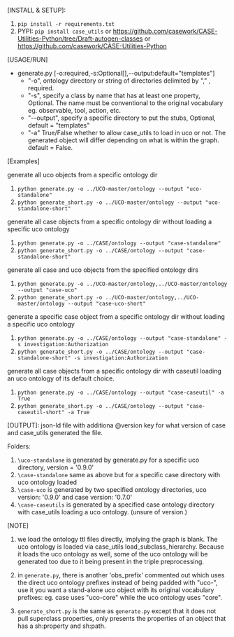 [INSTALL & SETUP]:
1. `pip install -r requirements.txt`
2. PYPI: `pip install case_utils` or https://github.com/casework/CASE-Utilities-Python/tree/Draft-autogen-classes or https://github.com/casework/CASE-Utilities-Python


[USAGE/RUN]
  - generate.py [-o:required,-s:Optional[],--output:default="templates"]
    - "-o", ontology directory or string of directories delimited by "," , required.
    - "-s", specify a class by name that has at least one property, Optional. The name must be conventional to the original vocabulary eg. observable, tool, action, etc.
    - "--output", specify a specific directory to put the stubs, Optional, default = "templates"
    - "-a" True/False whether to allow case_utils to load in uco or not. The generated object will differ depending on what is within the graph. default = False.


[Examples]


generate all uco objects from a specific ontology dir
1. `python generate.py -o ../UCO-master/ontology --output "uco-standalone"`
2. `python generate_short.py -o ../UCO-master/ontology --output "uco-standalone-short"`

generate all case objects from a specific ontology dir without loading a specific uco ontology
1. `python generate.py -o ../CASE/ontology --output "case-standalone"`
2. `python generate_short.py -o ../CASE/ontology --output "case-standalone-short"`

generate all case and uco objects from the specified ontology dirs
1. `python generate.py -o ../UCO-master/ontology,../UCO-master/ontology --output "case-uco"`
2. `python generate_short.py -o ../UCO-master/ontology,../UCO-master/ontology --output "case-uco-short"`

generate a specific case object from a specific ontology dir without loading a specific uco ontology
1. `python generate.py -o ../CASE/ontology --output "case-standalone" -s investigation:Authorization`
2. `python generate_short.py -o ../CASE/ontology --output "case-standalone-short" -s investigation:Authorization`

generate all case objects from a specific ontology dir with caseutil loading an uco ontology of its default choice.
1. `python generate.py -o ../CASE/ontology --output "case-caseutil" -a True`
2. `python generate_short.py -o ../CASE/ontology --output "case-caseutil-short" -a True`

[OUTPUT]: json-ld file with additiona @version key for what version of case and case_utils generated the file.

Folders:
1. `\uco-standalone` is generated by generate.py for a specific uco directory, version = '0.9.0'
2. `\case-standalone` same as above but for a specific case directory with uco ontology loaded
3. `\case-uco` is generated by two specified ontology directories, uco version: '0.9.0' and case version: '0.7.0'
4. `\case-caseutils` is generated by a specified case ontology directory with case_utils loading a uco ontology. (unsure of version.)


[NOTE]
1. we load the ontology ttl files directly, implying the graph is blank. The uco ontology is loaded via case_utils load_subclass_hierarchy. Because it loads the uco ontology as well, some of the uco ontology will be generated too due to it being present in the triple preprocessing.

2. in `generate.py`, there is another 'obs_prefix' commented out which uses the direct uco ontology prefixes instead of being padded with "uco-", use it you want a stand-alone uco object with its original vocabulary prefixes: eg. case uses "uco-core" while the uco ontology uses "core".

3. `generate_short.py` is the same as `generate.py` except that it does not pull superclass properties, only presents the properties of an object that has a sh:property and sh:path.
